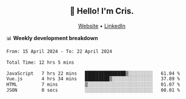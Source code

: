 
<h2 align="center">👋 Hello! I'm Cris.</h2>
<p align="center">
  <a href="https://www.criscunas.dev">Website</a> •
  <a href="https://www.linkedin.com/in/cristophercunas/">LinkedIn</a> 
</p>


📊 **Weekly development breakdown**
<!--START_SECTION:waka-->

```txt
From: 15 April 2024 - To: 22 April 2024

Total Time: 12 hrs 5 mins

JavaScript   7 hrs 22 mins   ███████████████▒░░░░░░░░░   61.04 %
Vue.js       4 hrs 34 mins   █████████▒░░░░░░░░░░░░░░░   37.89 %
HTML         7 mins          ▒░░░░░░░░░░░░░░░░░░░░░░░░   01.07 %
JSON         0 secs          ░░░░░░░░░░░░░░░░░░░░░░░░░   00.01 %
```

<!--END_SECTION:waka-->
